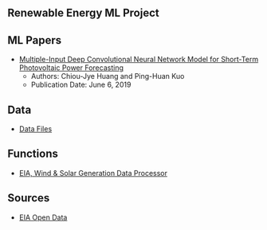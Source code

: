 ## Renewable Energy ML Project

## ML Papers
- [Multiple-Input Deep Convolutional Neural Network Model for Short-Term Photovoltaic Power Forecasting](https://github.com/aangelsalazarr/renewable-energy-ml/blob/main/energy_ml_papers/Multiple-Input_Deep_Convolutional_Neural_Network_Model_for_Short-Term_Photovoltaic_Power_Forecasting.pdf)
  - Authors: Chiou-Jye Huang and Ping-Huan Kuo
  - Publication Date: June 6, 2019

## Data
- [Data Files](https://github.com/aangelsalazarr/renewable-energy-ml/tree/main/data_files)

## Functions
- [EIA, Wind & Solar Generation Data Processor](https://github.com/aangelsalazarr/renewable-energy-ml/tree/main/black_box)

## Sources
- [EIA Open Data](https://www.eia.gov/opendata)
